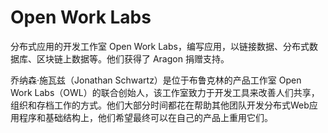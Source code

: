 # Open Work Labs

分布式应用的开发工作室 Open Work Labs，编写应用，以链接数据、分布式数据库、区块链上数据等。他们获得了 Aragon 捐赠支持。

乔纳森·施瓦兹（Jonathan Schwartz）是位于布鲁克林的产品工作室 Open Work Labs（OWL）的联合创始人，该工作室致力于开发工具来改善人们共享，组织和存档工作的方式。他们大部分时间都花在帮助其他团队开发分布式Web应用程序和基础结构上，他们希望最终可以在自己的产品上重用它们。
